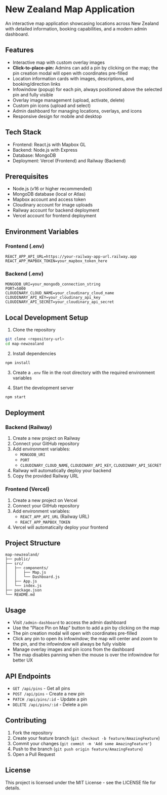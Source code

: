 # New Zealand Map Application

An interactive map application showcasing locations across New Zealand with detailed information, booking capabilities, and a modern admin dashboard.

## Features

- Interactive map with custom overlay images
- **Click-to-place-pin:** Admins can add a pin by clicking on the map; the pin creation modal will open with coordinates pre-filled
- Location information cards with images, descriptions, and booking/direction links
- Infowindow (popup) for each pin, always positioned above the selected pin and fully visible
- Overlay image management (upload, activate, delete)
- Custom pin icons (upload and select)
- Admin dashboard for managing locations, overlays, and icons
- Responsive design for mobile and desktop

## Tech Stack

- Frontend: React.js with Mapbox GL
- Backend: Node.js with Express
- Database: MongoDB
- Deployment: Vercel (Frontend) and Railway (Backend)

## Prerequisites

- Node.js (v16 or higher recommended)
- MongoDB database (local or Atlas)
- Mapbox account and access token
- Cloudinary account for image uploads
- Railway account for backend deployment
- Vercel account for frontend deployment

## Environment Variables

### Frontend (.env)
```
REACT_APP_API_URL=https://your-railway-app-url.railway.app
REACT_APP_MAPBOX_TOKEN=your_mapbox_token_here
```

### Backend (.env)
```
MONGODB_URI=your_mongodb_connection_string
PORT=5000
CLOUDINARY_CLOUD_NAME=your_cloudinary_cloud_name
CLOUDINARY_API_KEY=your_cloudinary_api_key
CLOUDINARY_API_SECRET=your_cloudinary_api_secret
```

## Local Development Setup

1. Clone the repository
```bash
git clone <repository-url>
cd map-newzealand
```

2. Install dependencies
```bash
npm install
```

3. Create a `.env` file in the root directory with the required environment variables

4. Start the development server
```bash
npm start
```

## Deployment

### Backend (Railway)

1. Create a new project on Railway
2. Connect your GitHub repository
3. Add environment variables:
   - `MONGODB_URI`
   - `PORT`
   - `CLOUDINARY_CLOUD_NAME`, `CLOUDINARY_API_KEY`, `CLOUDINARY_API_SECRET`
4. Railway will automatically deploy your backend
5. Copy the provided Railway URL

### Frontend (Vercel)

1. Create a new project on Vercel
2. Connect your GitHub repository
3. Add environment variables:
   - `REACT_APP_API_URL` (Railway URL)
   - `REACT_APP_MAPBOX_TOKEN`
4. Vercel will automatically deploy your frontend

## Project Structure

```
map-newzealand/
├── public/
├── src/
│   ├── components/
│   │   ├── Map.js
│   │   └── Dashboard.js
│   ├── App.js
│   └── index.js
├── package.json
└── README.md
```

## Usage

- Visit `/admin-dashboard` to access the admin dashboard
- Use the "Place Pin on Map" button to add a pin by clicking on the map
- The pin creation modal will open with coordinates pre-filled
- Click any pin to open its infowindow; the map will center and zoom to the pin, and the infowindow will always be fully visible
- Manage overlay images and pin icons from the dashboard
- The map disables panning when the mouse is over the infowindow for better UX

## API Endpoints

- `GET /api/pins` - Get all pins
- `POST /api/pins` - Create a new pin
- `PATCH /api/pins/:id` - Update a pin
- `DELETE /api/pins/:id` - Delete a pin

## Contributing

1. Fork the repository
2. Create your feature branch (`git checkout -b feature/AmazingFeature`)
3. Commit your changes (`git commit -m 'Add some AmazingFeature'`)
4. Push to the branch (`git push origin feature/AmazingFeature`)
5. Open a Pull Request

## License

This project is licensed under the MIT License - see the LICENSE file for details.
